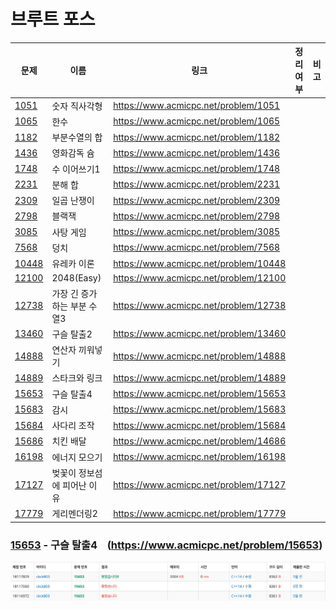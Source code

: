 # 브루트 포스

| 문제              | 이름               | 링크                                    | 정리여부 | 비고  |
| --------------- | ---------------- | ------------------------------------- | ---- | --- |
| [1051](1051/)   | 숫자 직사각형          | https://www.acmicpc.net/problem/1051  |      |     |
| [1065](1065/)   | 한수               | https://www.acmicpc.net/problem/1065  |      |     |
| [1182](1182/)   | 부분수열의 합          | https://www.acmicpc.net/problem/1182  |      |     |
| [1436](1436/)   | 영화감독 슘           | https://www.acmicpc.net/problem/1436  |      |     |
| [1748](1748/)   | 수 이어쓰기1          | https://www.acmicpc.net/problem/1748  |      |     |
| [2231]((2231/)) | 분해 합             | https://www.acmicpc.net/problem/2231  |      |     |
| [2309](2309/)   | 일곱 난쟁이           | https://www.acmicpc.net/problem/2309  |      |     |
| [2798](2798/)   | 블랙잭              | https://www.acmicpc.net/problem/2798  |      |     |
| [3085](3085/)   | 사탕 게임            | https://www.acmicpc.net/problem/3085  |      |     |
| [7568](7568/)   | 덩치               | https://www.acmicpc.net/problem/7568  |      |     |
| [10448](10448/) | 유레카 이론           | https://www.acmicpc.net/problem/10448 |      |     |
| [12100](12100/) | 2048(Easy)       | https://www.acmicpc.net/problem/12100 |      |     |
| [12738](12738/) | 가장 긴 증가하는 부분 수열3 | https://www.acmicpc.net/problem/12738 |      |     |
| [13460](13460/) | 구슬 탈출2           | https://www.acmicpc.net/problem/13460 |      |     |
| [14888](14888/) | 연산자 끼워넣기         | https://www.acmicpc.net/problem/14888 |      |     |
| [14889](14889/) | 스타크와 링크          | https://www.acmicpc.net/problem/14889 |      |     |
| [15653](15653/) | 구슬 탈출4           | https://www.acmicpc.net/problem/15653 |
| [15683](15683/) | 감시               | https://www.acmicpc.net/problem/15683 |      |     |
| [15684](15684/) | 사다리 조작           | https://www.acmicpc.net/problem/15684 |      |     |
| [15686](15686/) | 치킨 배달            | https://www.acmicpc.net/problem/14686 |      |     |
| [16198](16198/) | 에너지 모으기          | https://www.acmicpc.net/problem/16198 |      |     |
| [17127](17127/) | 벚꽃이 정보섬에 피어난 이유  | https://www.acmicpc.net/problem/17127 |      |     |
| [17779](17779/) | 게리멘더링2           | https://www.acmicpc.net/problem/17779 |      |     |


### [15653](15653/) - 구슬 탈출4 &nbsp;&nbsp; (https://www.acmicpc.net/problem/15653)

![](15653/15653_score.png)